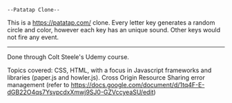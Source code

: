     --Patatap Clone--
This is a https://patatap.com/ clone.
Every letter key generates a random circle and color, however each key has an unique sound. Other keys would not fire any event.

------------
Done through Colt Steele's Udemy course.

Topics covered: CSS, HTML, with a focus in Javascript frameworks and libraries (paper.js and howler.js). 
Cross Origin Resource Sharing error management (refer to https://docs.google.com/document/d/1tq4F-E-dGB22O4qs7YsvpcdxXmwj9SJ0-GZVccyeaSU/edit)
